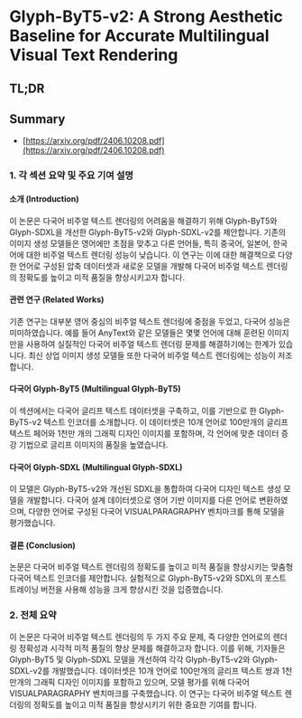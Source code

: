 # Glyph-ByT5-v2: A Strong Aesthetic Baseline for Accurate Multilingual Visual Text Rendering
## TL;DR
## Summary
- [https://arxiv.org/pdf/2406.10208.pdf](https://arxiv.org/pdf/2406.10208.pdf)

### 1. 각 섹션 요약 및 주요 기여 설명

#### 소개 (Introduction)
이 논문은 다국어 비주얼 텍스트 렌더링의 어려움을 해결하기 위해 Glyph-ByT5와 Glyph-SDXL을 개선한 Glyph-ByT5-v2와 Glyph-SDXL-v2를 제안합니다. 기존의 이미지 생성 모델들은 영어에만 초점을 맞추고 다른 언어들, 특히 중국어, 일본어, 한국어에 대한 비주얼 텍스트 렌더링 성능이 낮습니다. 이 연구는 이에 대한 해결책으로 다양한 언어로 구성된 압축 데이터셋과 새로운 모델을 개발해 다국어 비주얼 텍스트 렌더링의 정확도를 높이고 미적 품질을 향상시키고자 합니다.

#### 관련 연구 (Related Works)
기존 연구는 대부분 영어 중심의 비주얼 텍스트 렌더링에 중점을 두었고, 다국어 성능은 미미하였습니다. 예를 들어 AnyText와 같은 모델들은 몇몇 언어에 대해 훈련된 이미지만을 사용하여 실질적인 다국어 비주얼 텍스트 렌더링 문제를 해결하기에는 한계가 있습니다. 최신 상업 이미지 생성 모델들 또한 다국어 비주얼 텍스트 렌더링에는 성능이 저조합니다.

#### 다국어 Glyph-ByT5 (Multilingual Glyph-ByT5)
이 섹션에서는 다국어 글리프 텍스트 데이터셋을 구축하고, 이를 기반으로 한 Glyph-ByT5-v2 텍스트 인코더를 소개합니다. 이 데이터셋은 10개 언어로 100만개의 글리프 텍스트 페어와 1천만 개의 그래픽 디자인 이미지를 포함하며, 각 언어에 맞춘 데이터 증강 기법으로 글리프 이미지의 품질을 높였습니다.

#### 다국어 Glyph-SDXL (Multilingual Glyph-SDXL)
이 모델은 Glyph-ByT5-v2와 개선된 SDXL을 통합하여 다국어 디자인 텍스트 생성 모델을 개발합니다. 다국어 설계 데이터셋으로 영어 기반 이미지를 다른 언어로 변환하였으며, 다양한 언어로 구성된 다국어 VISUALPARAGRAPHY 벤치마크를 통해 모델을 평가했습니다.

#### 결론 (Conclusion)
논문은 다국어 비주얼 텍스트 렌더링의 정확도를 높이고 미적 품질을 향상시키는 맞춤형 다국어 텍스트 인코더를 제안합니다. 실험적으로 Glyph-ByT5-v2와 SDXL의 포스트 트레이닝 버전을 사용해 성능을 크게 향상시킨 것을 입증했습니다.

### 2. 전체 요약

이 논문은 다국어 비주얼 텍스트 렌더링의 두 가지 주요 문제, 즉 다양한 언어로의 렌더링 정확성과 시각적 미적 품질의 향상 문제를 해결하고자 합니다. 이를 위해, 기자들은 Glyph-ByT5 및 Glyph-SDXL 모델을 개선하여 각각 Glyph-ByT5-v2와 Glyph-SDXL-v2를 개발했습니다. 데이터셋은 10개 언어로 100만개의 글리프 텍스트 쌍과 1천만개의 그래픽 디자인 이미지를 포함하고 있으며, 모델 평가를 위해 다국어 VISUALPARAGRAPHY 벤치마크를 구축했습니다. 이 연구는 다국어 비주얼 텍스트 렌더링의 정확도를 높이고 미적 품질을 향상시키기 위한 중요한 기여를 합니다.